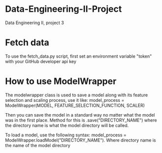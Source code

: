# Data-Engineering-II-Project

Data Engineering II, project 3

# Fetch data

To use the fetch_data.py script, first set an environment variable "token" with your GitHub developer api key

# How to use ModelWrapper
The modelwrapper class is used to save a model along with its feature selection and scaling process, use it like: model_process = ModelWrapper(MODEL, FEATURE_SELECTION_FUNCTION, SCALER)

Then you can save the model in a standard way no matter what the model was in the first place. Method for this is .save("DIRECTORY_NAME") where the directory name is what the model directory will be called.

To load a model, use the following syntax:
model_process = ModelWrapper.loadModel("DIRECTORY_NAME"). Where directory name is the name of the model directory



